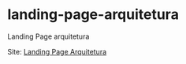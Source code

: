 # landing-page-arquitetura
Landing Page arquitetura

Site: [Landing Page Arquitetura](https://landingpagearquiteturagabriel.netlify.app/)
